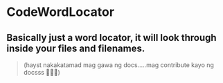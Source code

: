 # CodeWordLocator
## Basically just a word locator, it will look through inside your files and filenames.

























> (hayst nakakatamad mag gawa ng docs.....mag contribute kayo ng docsss 🥴🤣😂)
